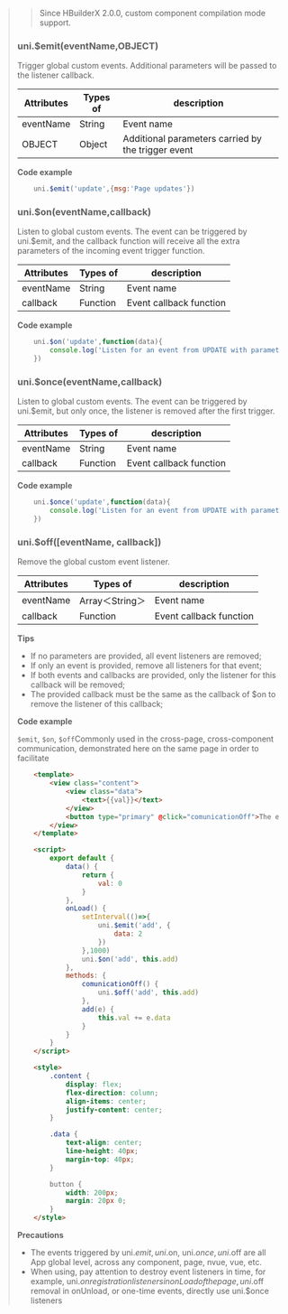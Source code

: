 > > Since HBuilderX 2.0.0, custom component compilation mode support.
>
> ### uni.$emit(eventName,OBJECT)
>
> Trigger global custom events. Additional parameters will be passed to the listener callback.
>
> | Attributes | Types of | description                                        |
> | ---------- | -------- | -------------------------------------------------- |
> | eventName  | String   | Event name                                         |
> | OBJECT     | Object   | Additional parameters carried by the trigger event |
>
> **Code example**
>
> ```javascript
>     uni.$emit('update',{msg:'Page updates'})
> ```
>
> ### uni.$on(eventName,callback)
>
> Listen to global custom events. The event can be triggered by uni.$emit, and the callback function will receive all the extra parameters of the incoming event trigger function.
>
> | Attributes | Types of | description             |
> | ---------- | -------- | ----------------------- |
> | eventName  | String   | Event name              |
> | callback   | Function | Event callback function |
>
> **Code example**
>
> ```javascript
>     uni.$on('update',function(data){
>         console.log('Listen for an event from UPDATE with parameter MSG as：' + data.msg);
>     })
> ```
>
> ### uni.$once(eventName,callback)
>
> Listen to global custom events. The event can be triggered by uni.$emit, but only once, the listener is removed after the first trigger.
>
> | Attributes | Types of | description             |
> | ---------- | -------- | ----------------------- |
> | eventName  | String   | Event name              |
> | callback   | Function | Event callback function |
>
> **Code example**
>
> ```javascript
>     uni.$once('update',function(data){
>         console.log('Listen for an event from UPDATE with parameter MSG as：' + data.msg);
>     })
> ```
>
> ### uni.$off([eventName, callback]\)
>
> Remove the global custom event listener.
>
> | Attributes | Types of        | description             |
> | ---------- | --------------- | ----------------------- |
> | eventName  | Array＜String＞ | Event name              |
> | callback   | Function        | Event callback function |
>
> **Tips**
>
> - If no parameters are provided, all event listeners are removed;
> - If only an event is provided, remove all listeners for that event;
> - If both events and callbacks are provided, only the listener for this callback will be removed;
> - The provided callback must be the same as the callback of $on to remove the listener of this callback;
>
> **Code example**
>
> `$emit`, `$on`, `$off`Commonly used in the cross-page, cross-component communication, demonstrated here on the same page in order to facilitate
>
> ```html
>     <template>
>         <view class="content">
>             <view class="data">
>                 <text>{{val}}</text>
>             </view>
>             <button type="primary" @click="comunicationOff">The end of the listening</button>
>         </view>
>     </template>
> 
>     <script>
>         export default {
>             data() {
>                 return {
>                     val: 0
>                 }
>             },
>             onLoad() {
>                 setInterval(()=>{
>                     uni.$emit('add', {
>                         data: 2
>                     })
>                 },1000)
>                 uni.$on('add', this.add)
>             },
>             methods: {
>                 comunicationOff() {
>                     uni.$off('add', this.add)
>                 },
>                 add(e) {
>                     this.val += e.data
>                 }
>             }
>         }
>     </script>
> 
>     <style>
>         .content {
>             display: flex;
>             flex-direction: column;
>             align-items: center;
>             justify-content: center;
>         }
> 
>         .data {
>             text-align: center;
>             line-height: 40px;
>             margin-top: 40px;
>         }
> 
>         button {
>             width: 200px;
>             margin: 20px 0;
>         }
>     </style>
> ```
>
> **Precautions**
>
> - The events triggered by uni.$emit, uni.$on, uni.$once, uni.$off are all App global level, across any component, page, nvue, vue, etc.
> - When using, pay attention to destroy event listeners in time, for example, uni.$on registration listeners in onLoad of the page, uni.$off removal in onUnload, or one-time events, directly use uni.$once listeners

